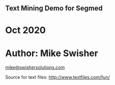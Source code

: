 ## Text Mining Demo for Segmed

# Oct 2020

# Author: Mike Swisher
mike@swishersolutions.com
 



Source for text files:
http://www.textfiles.com/fun/